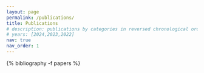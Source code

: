 ```yaml
---
layout: page
permalink: /publications/
title: Publications
# description: publications by categories in reversed chronological order. 
# years: [2024,2023,2022]
nav: true
nav_order: 1
---
```

<!-- _pages/publications.md -->
<!-- <div class="publications"> -->

<div class="publications about_pub">
  {% bibliography -f papers %}
</div>
<!-- {%- for y in page.years %}
  <h3 class="year">{{y}}</h3>
  {% bibliography -f papers -q @*[year={{y}}]* %}
{% endfor %} -->
